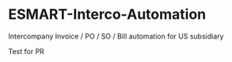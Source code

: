 # ESMART-Interco-Automation
Intercompany Invoice / PO / SO / Bill automation for US subsidiary

Test for PR

